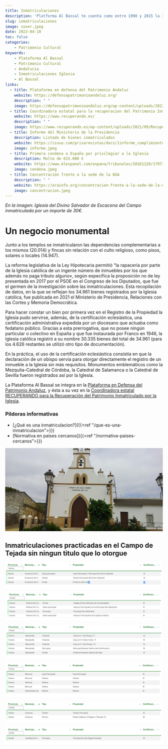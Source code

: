 ```yaml
---
title: Inmatriculaciones
description: 'Platforma Al Bassal te cuenta como entre 1998 y 2015 la Iglesia católica inmatriculó (registró a su nombre) cerca de 35.000 fincas en toda España. Fueron concretamente 34.961 los templos, solares, terrenos y otros bienes inmuebles los que inscribió la Iglesia en ese periodo de tiempo. Esto se pudo llevar a cabo en virtud de la modificación legislativa que realizó el Gobierno presidido por José María Aznar sobre el artículo 206 de la ley hipotecaria franquista y que permitía inmatricular algo que hasta el momento no se contemplaba por considerarse bienes de dominio público: los lugares de culto.'
slug: inmatriculaciones
image: cover.jpeg
date: 2023-04-10
toc: false
categories:
    - Patrimonio Cultural
keywords: 
    - Plataforma Al Bassal
    - Patrimonio Cultural
    - Andalucia
    - Inmatriculaciones Iglesia
    - Al Bassal
links:
  - title: Plataforma en defensa del Patrimonio Andaluz
    website: https://defensapatrimonioandaluz.org/
    description: " "
    image: https://defensapatrimonioandaluz.org/wp-content/uploads/2022/10/cropped-logo-PDPA.png
  - title: Coordinadora estatal para la recuperacion del Patrimonio Inmatriculado por la Iglesia
    website: https://www.recuperando.es/
    description: " "
    image: https://www.recuperando.es/wp-content/uploads/2021/09/Recuperando-cabecera-e1631871607321.jpg.webp
  - title: Informe del Ministerio de la Presidencia
    description: Listado de bienes inmatriculados
    website: https://issuu.com/prisarevistas/docs/1informe_cumplimiento_-_documentacio_n_registrada_
    image: informe.jpeg
  - title: Primera condena a España por privilegiar a la Iglesia
    description: Multa de 615.000 €
    website: https://www.elespanol.com/espana/tribunales/20161220/179733079_0.html
    image: condena.jpeg
  - title: Concentración frente a la sede de la DGA
    description: " "
    website: https://arainfo.org/concentracion-frente-a-la-sede-de-la-dga-para-exigir-que-se-cumplan-los-compromisos-en-materia-de-inmatriculaciones/
    image: concentracion.jpeg
---
```

_En la imagen: Iglesia del Divino Salvador de Escacena del Campo inmatriculada por un importe de 30€._

# Un negocio monumental
Junto a los templos se inmatricularon las dependencias complementarias a los mismos (20.014) y fincas sin relación con el culto religioso, como pisos, solares o locales (14.947).

La reforma legislativa de la Ley Hipotecaria permitió “la rapacería por parte de la Iglesia católica de un ingente número de inmuebles por los que además no paga tributo alguno», según especifica la proposición no de ley presentada en 2017 por el PSOE en el Congreso de los Diputados, que fue el germen de la investigación sobre las inmatriculaciones. Esta recopilación de datos, en la que se reflejan los 34.961 bienes registrados por la Iglesia católica, fue publicada en 2021 el Ministerio de Presidencia, Relaciones con las Cortes y Memoria Democrática.

Para hacer constar un bien por primera vez en el Registro de la Propiedad la Iglesia pudo servirse, además, de la certificación eclesiástica, una certificación administrativa expedida por un diocesano que actuaba como fedatario público. Gracias a esta prerrogativa, que no posee ningún particular o colectivo en España y que fue instaurada por Franco en 1946, la Iglesia católica registró a su nombre 30.335 bienes del total de 34.961 (para los 4.626 restantes se utilizó otro tipo de documentación).

En la práctica, el uso de la certificación eclesiástica consistía en que la declaración de un obispo servía para otorgar directamente el registro de un inmueble a la Iglesia sin más requisitos. Monumentos emblemáticos como la Mezquita-Catedral de Córdoba, la Catedral de Salamanca o la Catedral de Sevilla fueron registrados así por la Iglesia.

La Plataforma Al Bassal se integra en la [Plataforma en Defensa del Patrimonio Andaluz](https://www.facebook.com/defensapatrimonioandaluz/), y ésta a su vez en la [Coordinadora estatal RECUPERANDO para la Recuperación del Patrimonio Inmatriculado por la Iglesia](https://www.recuperando.es/).


### Pildoras informativas
* [¿Qué es una inmatriculacion?]({{<ref "/que-es-una-inmatriculacion">}})
* [Normativa en paises cercanos]({{<ref "/normativa-paises-cercanos">}})

![La Ermita de San Isidro, en Tejada la Nueva , fue inmatriculada a pesar de que se encuentra sobre vía pecuaria de titularidad pública.](ermita-san-isidro.jpeg)

## Inmatriculaciones practicadas en el Campo de Tejada sin ningun titulo que lo otorgue

![Escacena del Campo](inmatriculaciones-escacena.png)

![Paterna del Campo](inmatriculaciones-paterna.png)

![Manzanilla](inmatriculaciones-manzanilla.png)

![Berrocal](inmatriculaciones-berrocal.png)

![Chucena](inmatriculaciones-chucena.png)

![Castilleja del Campo](inmatriculaciones-castilleja.png)
